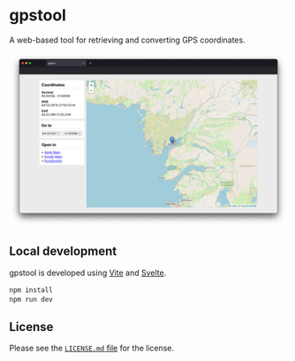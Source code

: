 # gpstool

A web-based tool for retrieving and converting GPS coordinates.

![Screenshot](./.github/screenshot.png)

## Local development

gpstool is developed using [Vite](https://vitejs.dev/) and [Svelte](https://svelte.dev/).

```bash
npm install
npm run dev
```

## License

Please see the [`LICENSE.md` file](./LICENSE.md) for the license.
